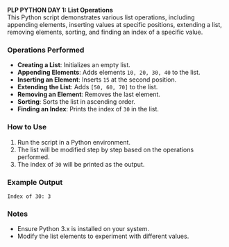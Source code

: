 **PLP PYTHON DAY 1: List Operations**  
This Python script demonstrates various list operations, including appending elements, inserting values at specific positions, extending a list, removing elements, sorting, and finding an index of a specific value.  

### **Operations Performed**  
- **Creating a List**: Initializes an empty list.  
- **Appending Elements**: Adds elements `10, 20, 30, 40` to the list.  
- **Inserting an Element**: Inserts `15` at the second position.  
- **Extending the List**: Adds `[50, 60, 70]` to the list.  
- **Removing an Element**: Removes the last element.  
- **Sorting**: Sorts the list in ascending order.  
- **Finding an Index**: Prints the index of `30` in the list.  

### **How to Use**  
1. Run the script in a Python environment.  
2. The list will be modified step by step based on the operations performed.  
3. The index of `30` will be printed as the output.  

### **Example Output**  
```
Index of 30: 3
```

### **Notes**  
- Ensure Python 3.x is installed on your system.  
- Modify the list elements to experiment with different values.